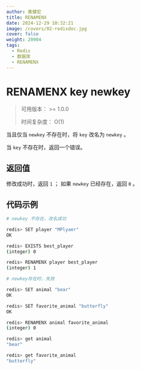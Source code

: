 ```yaml
---
author: 黄健宏
title: RENAMENX
date: 2024-12-29 10:32:21
image: /covers/02-redisdoc.jpg
cover: false
weight: 20904
tags:
  - Redis
  - 数据库
  - RENAMENX
---
```


# RENAMENX key newkey

> 可用版本： >= 1.0.0
> 
> 时间复杂度： O(1)

当且仅当 `newkey` 不存在时，将 `key` 改名为 `newkey` 。

当 `key` 不存在时，返回一个错误。

## 返回值

修改成功时，返回 `1` ； 如果 `newkey` 已经存在，返回 `0` 。

## 代码示例

```bash
# newkey 不存在，改名成功

redis> SET player "MPlyaer"
OK

redis> EXISTS best_player
(integer) 0

redis> RENAMENX player best_player
(integer) 1

# newkey存在时，失败

redis> SET animal "bear"
OK

redis> SET favorite_animal "butterfly"
OK

redis> RENAMENX animal favorite_animal
(integer) 0

redis> get animal
"bear"

redis> get favorite_animal
"butterfly"
```
